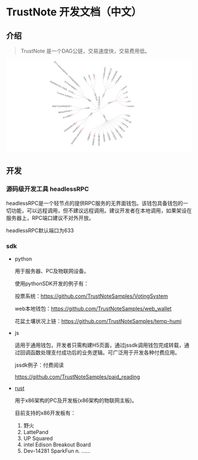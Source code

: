 # TrustNote 开发文档（中文）

## 介绍 

> TrustNote 是一个DAG公链，交易速度快，交易费用低。

![](developers.png)

## 开发

### 源码级开发工具 headlessRPC

headlessRPC是一个轻节点的提供RPC服务的无界面钱包。该钱包具备钱包的一切功能，可以远程调用，但不建议远程调用。建议开发者在本地调用，如果架设在服务器上，RPC端口建议不对外开放。

headlessRPC默认端口为633

### sdk

* python

  用于服务器、PC及物联网设备。
  
  使用pythonSDK开发的例子有：
  
  投票系统：https://github.com/TrustNoteSamples/VotingSystem
  
  web本地钱包：https://github.com/TrustNoteSamples/web_wallet
  
  花盆土壤状况上链：https://github.com/TrustNoteSamples/temp-humi
  
* js

  适用于通用钱包，开发者只需构建H5页面，通过jssdk调用钱包完成转载，通过回调函数处理支付成功后的业务逻辑。可广泛用于开发各种付费应用。
  
  jssdk例子：付费阅读
  
  https://github.com/TrustNoteSamples/paid_reading
  
* [rust](/sdk/rust.md)

  用于x86架构的PC及开发板(x86架构的物联网主板)。
  
  目前支持的x86开发板有：
  1. 野火
  2. LattePand
  3. UP Squared
  4. intel Edison Breakout Board
  5. Dev-14281 SparkFun
  n. ......






